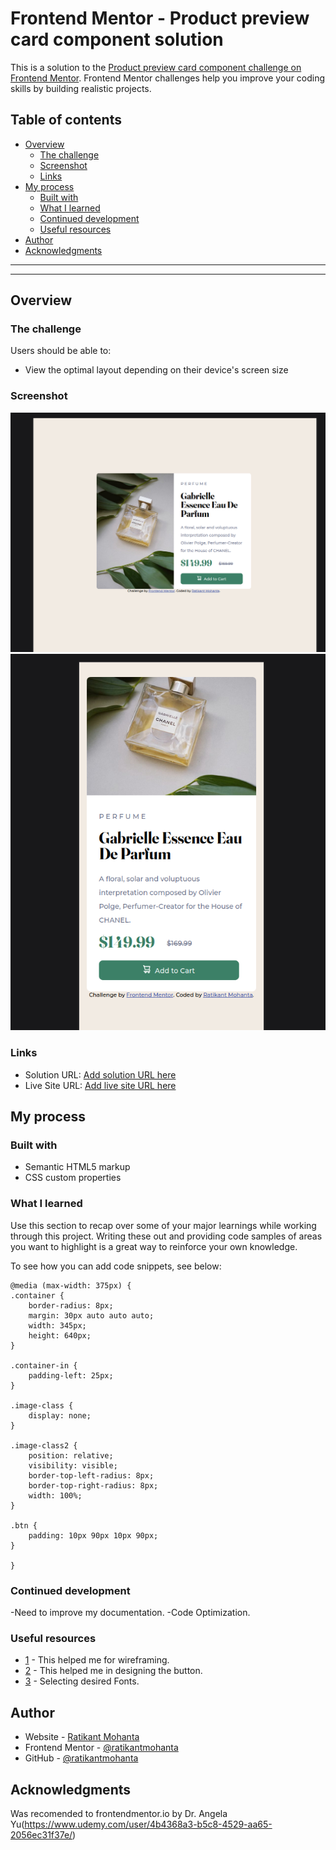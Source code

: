 # Frontend Mentor - Product preview card component solution

This is a solution to the [Product preview card component challenge on Frontend Mentor](https://www.frontendmentor.io/challenges/product-preview-card-component-GO7UmttRfa). Frontend Mentor challenges help you improve your coding skills by building realistic projects.

## Table of contents

- [Overview](#overview)
  - [The challenge](#the-challenge)
  - [Screenshot](#screenshot)
  - [Links](#links)
- [My process](#my-process)
  - [Built with](#built-with)
  - [What I learned](#what-i-learned)
  - [Continued development](#continued-development)
  - [Useful resources](#useful-resources)
- [Author](#author)
- [Acknowledgments](#acknowledgments)

*******************************************************************************************************************************************************************************************************
*******************************************************************************************************************************************************************************************************

## Overview

### The challenge

Users should be able to:

- View the optimal layout depending on their device's screen size

### Screenshot

![Desktop Site above 375px width](./screenshot/screenshot1.png)
![Mobile Site at 375px](./screenshot/screenshot2.png)

### Links

- Solution URL: [Add solution URL here](https://your-solution-url.com)
- Live Site URL: [Add live site URL here](https://your-live-site-url.com)

## My process

### Built with

- Semantic HTML5 markup
- CSS custom properties

### What I learned

Use this section to recap over some of your major learnings while working through this project. Writing these out and providing code samples of areas you want to highlight is a great way to reinforce your own knowledge.

To see how you can add code snippets, see below:

    @media (max-width: 375px) {
    .container {
        border-radius: 8px;
        margin: 30px auto auto auto;
        width: 345px;
        height: 640px;
    }

    .container-in {
        padding-left: 25px;
    }

    .image-class {
        display: none;
    }

    .image-class2 {
        position: relative;
        visibility: visible;
        border-top-left-radius: 8px;
        border-top-right-radius: 8px;
        width: 100%;
    }

    .btn {
        padding: 10px 90px 10px 90px;
    }

    }

### Continued development

-Need to improve my documentation.
-Code Optimization.

### Useful resources

- [1](https://balsamiq.cloud) - This helped me for wireframing.
- [2](https://css3buttongenerator.com/) - This helped me in designing the button.
- [3](https://fonts.google.com) - Selecting desired Fonts.

## Author

- Website - [Ratikant Mohanta](https://www.your-site.com)
- Frontend Mentor - [@ratikantmohanta](https://www.frontendmentor.io/profile/ratikantmohanta)
- GitHub - [@ratikantmohanta](https://github.com/ratikantmohanta)

## Acknowledgments

Was recomended to frontendmentor.io by
Dr. Angela Yu(<https://www.udemy.com/user/4b4368a3-b5c8-4529-aa65-2056ec31f37e/>)
